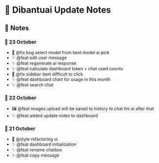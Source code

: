 # 🌟 Dibantuai Update Notes

## 📒 Notes

### 📅 23 October
- 🐛 @fix bug select model from best model ai pick
- ✨ @feat edit user message
- ✨ @feat regenerate ai response
- ✨ @feat calculate dashboard token + chat used counts
- 🐛 @fix sidebar item difficult to click
- ✨ @feat dashboard chart for usage in this month
- ✨ @feat search chat

### 📅 22 October
- 🖼️ @feat images upload will be saved to history to chat llm ai after that
- ✨ @feat added update notes to dashboard

### 📅 21 October
- 🎨 @style refactoring ui
- ✨ @feat dashboard initialization
- ✨ @feat rename chatbox
- ✨ @feat copy message
